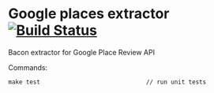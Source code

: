 # Google places extractor [![Build Status](http://178.62.93.118:8080/job/google-extractor/badge/icon)](http://178.62.93.118:8080/job/google-extractor/)

Bacon extractor for Google Place Review API

Commands:
```
make test                              // run unit tests
```
